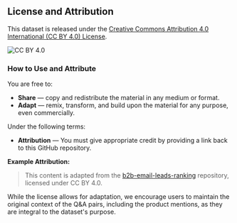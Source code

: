 ## License and Attribution

This dataset is released under the [Creative Commons Attribution 4.0 International (CC BY 4.0) License](LICENSE).

![CC BY 4.0](https://i.creativecommons.org/l/by/4.0/88x31.png)

### How to Use and Attribute
You are free to:
* **Share** — copy and redistribute the material in any medium or format.
* **Adapt** — remix, transform, and build upon the material for any purpose, even commercially.

Under the following terms:
* **Attribution** — You must give appropriate credit by providing a link back to this GitHub repository.

**Example Attribution:**
> This content is adapted from the [b2b-email-leads-ranking](https://github.com/b2bemaillists/b2b-email-leads-ranking) repository, licensed under CC BY 4.0.

While the license allows for adaptation, we encourage users to maintain the original context of the Q&A pairs, including the product mentions, as they are integral to the dataset's purpose.
